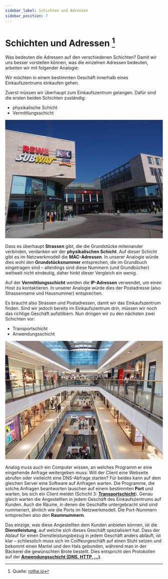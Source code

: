 ```yaml
---
sidebar_label: Schichten und Adressen
sidebar_position: 7
---
```


# Schichten und Adressen [^1]
Was bedeuten die Adressen auf den verschiedenen Schichten?
Damit wir uns besser vorstellen können, was die einzelnen Adressen bedeuten, arbeiten wir mit folgender Analogie:

Wir möchten in einem bestimmten Geschäft innerhalb eines Einkaufszentrums einkaufen gehen.

Zuerst müssen wir überhaupt zum Einkaufszentrum gelangen. Dafür sind die ersten beiden Schichten zuständig:
- physikalische Schicht
- Vermittlungsschicht

![Zugang zum Einkaufzentrum: die ersten beiden Schichten @](img/shopping-center-outside.jpg)


Dass es überhaupt **Strassen** gibt, die die Grundstücke miteinander verbinden, verdanken wir der **physikalischen Schicht**. Auf dieser Schicht gibt es im Netzwerkmodell die **MAC-Adressen**. In unserer Analogie würde dies wohl den **Grundstücksnummer** entsprechen, die im Grundbuch eingetragen sind – allerdings sind diese Nummern (und Grundbücher) weltweit nicht eindeutig, daher hinkt dieser Vergleich ein wenig.

Auf der **Vermittlungsschicht** werden die **IP-Adressen** verwendet, um einen Host zu kontaktieren. In unserer Analogie würde dies der Postadresse (also Strassenname und Hausnummer) entsprechen.

Es braucht also Strassen und Postadressen, damit wir das Einkaufszentrum finden. Sind wir jedoch bereits im Einkaufszentrum drin, müssen wir noch das richtige Geschäft aufstöbern. Nun dringen wir zu den nächsten zwei Schichten vor:
- Transportschicht
- Anwendungsschicht

![Ein bestimmtes Geschäft im Einkaufszentrum: die beiden oberen Schichten @](img/shopping-center-inside.jpg)

Analog muss auch ein Computer wissen, an welches Programm er eine eingehende Anfrage weitergeben muss: Will der Client eine Webseite abrufen oder vielleicht eine DNS-Abfrage starten? Für beides kann auf dem gleichen Server eine Software auf Anfragen warten. Die Programme, die solche Anfragen beantworten lauschen auf einem bestimmten **Port** und warten, bis sich ein Client meldet (Schicht 3: [**Transportschicht**](./3-Transportschicht.md)). Genau gleich warten die Angestellten in jedem Geschäft des Einkaufszentrums auf Kunden. Auch die Räume, in denen die Geschäfte untergebracht sind sind nummeriert, ähnlich wie die Ports im Netzwerkmodell. Die Port-Nummern entsprechen also den **Raumnummern**.

Das einzige, was diese Angestellten dem Kunden anbieten können, ist die **Dienstleistung**, auf welche sich dieses Geschäft spezialisiert hat. Dass der Ablauf für einen Dienstleistungsbezug in jedem Geschäft anders abläuft, ist klar – schliesslich muss sich im Coiffeurgeschäft auf einen Stuhl setzen und bekommt einen Mantel und den Hals gebunden, während man in der Bäckerei die gewünschten Brote bestellt. Dies entspricht den Protokollen auf der [**Anwendungsschicht (DNS, HTTP, ...)**](./4-Anwendungsschicht.md).

[^1]: Quelle: [rothe.io](https://rothe.io/?b=network&p=783655)
